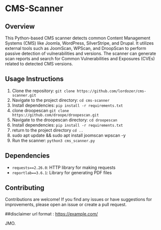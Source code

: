 # CMS-Scanner

## Overview
This Python-based CMS scanner detects common Content Management Systems (CMS) like Joomla, WordPress, SilverStripe, and Drupal. It utilizes external tools such as JoomScan, WPScan, and DroopScan to perform passive detection of vulnerabilities and versions. The scanner can generate scan reports and search for Common Vulnerabilities and Exposures (CVEs) related to detected CMS versions.

## Usage Instructions
1. Clone the repository: `git clone https://github.com/lordozer/cms-scanner.git`
2. Navigate to the project directory: `cd cms-scanner`
3. Install dependencies: `pip install -r requirements.txt`
4. clone droopescan `git clone https://github.com/droope/droopescan.git`
5. Navigate to the droopescan directory: `cd droopescan`
6. Install dependencies: `pip install -r requirements.txt`
7. return to the project directory `cd ..`
8. sudo apt update && sudo apt install joomscan wpscan -y
9. Run the scanner: `python3 cms_scanner.py`

## Dependencies
- `requests==2.26.0`: HTTP library for making requests
- `reportlab==3.6.1`: Library for generating PDF files

## Contributing
Contributions are welcome! If you find any issues or have suggestions for improvements, please open an issue or create a pull request.

##disclaimer
url format : https://example.com/

JMO.

